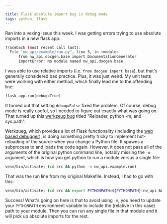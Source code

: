 ```yaml
---

title: Flask absolute import bug in debug mode
tags: python, flask
---
```


Ran into a vexing issue this week. I was getting errors trying to use absolute imports in a new flask app:

```bash
Traceback (most recent call last):
  File "nw_api/example/run.py", line 5, in <module>
      from nw_api.docgen.base import DocumentationGenerator
      ImportError: No module named nw_api.docgen.base
```

I was able to use relative imports (i.e. `from docgen import base`), but that's generally considered bad practice. Plus, it was just weird. My unit tests were working with either method, which finally lead me to the offending line:

```python
flask_app.run(debug=True)
```

It turned out that setting `debug=False` fixed the problem. Of course, debug mode is really useful, so I needed to figure out exactly what was going on. That turned up this [werkzeug bug](https://github.com/mitsuhiko/werkzeug/issues/461) titled "Reloader, python -m, and sys.path".

Werkzueg, which provides a lot of Flask functionality (including the [web based debugger](http://werkzeug.pocoo.org/docs/0.10/debug/)), is doing something pretty tricky to implement hot-reloading of the source when you change a Python file. It spawns a subprocess to and loads the code again. However, it does not pass all of the arguments of the original python command line, notably missing the `-m` argument, which is how you get python to run a module versus a single file:

```bash
venv/bin/activate; (cd src && python -m nw_api.example.run)
```

That was the run line from my original Makefile. Instead, I had to go with this:

```bash
venv/bin/activate; (cd src && export PYTHONPATH=${PYTHONPATH}:nw_api && python nw_api/example/run.py)
```

Success! What's going on here is that to avoid using `-m`, you need to update your `PYTHONPATH` environment variable to include the (relative in this case) path to your module. Then you can run any single file in that module and it will pick up absolute imports for the rest.

